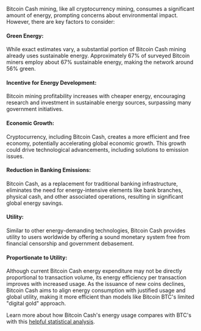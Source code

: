 Bitcoin Cash mining, like all cryptocurrency mining, consumes a significant amount of energy, prompting concerns about environmental impact. However, there are key factors to consider:

#### Green Energy: 

While exact estimates vary, a substantial portion of Bitcoin Cash mining already uses sustainable energy. Approximately 67% of surveyed Bitcoin miners employ about 67% sustainable energy, making the network around 56% green.

#### Incentive for Energy Development: 

Bitcoin mining profitability increases with cheaper energy, encouraging research and investment in sustainable energy sources, surpassing many government initiatives.

#### Economic Growth: 

Cryptocurrency, including Bitcoin Cash, creates a more efficient and free economy, potentially accelerating global economic growth. This growth could drive technological advancements, including solutions to emission issues.

#### Reduction in Banking Emissions: 

Bitcoin Cash, as a replacement for traditional banking infrastructure, eliminates the need for energy-intensive elements like bank branches, physical cash, and other associated operations, resulting in significant global energy savings.

#### Utility: 

Similar to other energy-demanding technologies, Bitcoin Cash provides utility to users worldwide by offering a sound monetary system free from financial censorship and government debasement.

#### Proportionate to Utility: 

Although current Bitcoin Cash energy expenditure may not be directly proportional to transaction volume, its energy efficiency per transaction improves with increased usage. As the issuance of new coins declines, Bitcoin Cash aims to align energy consumption with justified usage and global utility, making it more efficient than models like Bitcoin BTC's limited "digital gold" approach.

Learn more about how Bitcoin Cash's energy usage compares with BTC's with this [helpful statistical analysis](https://www.monsterbitar.se/~jonathan/energy/).